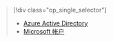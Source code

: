> [!div class="op_single_selector"]
>- [Azure Active Directory](../articles/app-service-mobile/app-service-mobile-how-to-configure-active-directory-authentication.md)
>- [Microsoft 帐户](../articles/app-service-mobile/app-service-mobile-how-to-configure-microsoft-authentication.md)